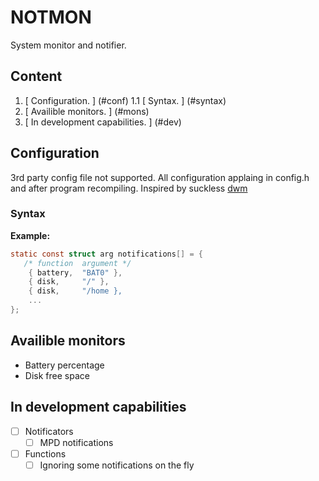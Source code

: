 # NOTMON
System monitor and notifier.

## Content
1. [ Configuration. ] (#conf)
1.1 [ Syntax. ] (#syntax)
3. [ Availible monitors. ] (#mons)
4. [ In development capabilities. ] (#dev)

<a name="conf"></a>
## Configuration
3rd party config file not supported.
All configuration applaing in config.h and after program recompiling.
Inspired by suckless [dwm](https://dwm.suckless.org/)
<a name="syntax"></a>
### Syntax
**Example:**
```C
static const struct arg notifications[] = {
   /* function	argument */
	{ battery,	"BAT0" },
	{ disk,		"/" },
	{ disk,		"/home },
	...
};
```

<a name="mons"></a>
## Availible monitors
+ Battery percentage
+ Disk free space

<a name="dev"></a>
## In development capabilities
- [ ] Notificators
	- [ ] MPD notifications
- [ ] Functions
	- [ ] Ignoring some notifications on the fly
